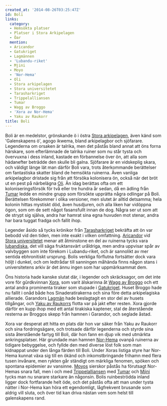 ```yaml
---
created_at: '2014-08-26T03:25:47Z'
id: Boli
links:
  category:
  - Hemsökta platser
  - Platser i Stora Arkipelagen
  - Öar
  mention:
  - Aricandor
  - Gatukriget
  - Lagmännen
  - 'Lubandu-riket'
  - Mjini
  - Moyo
  - 'Nor-Hema'
  - Oli
  - Stora arkipelagen
  - Stora universitetet
  - Tarasharkriget
  - Trippelalliansen
  - Tumar
  - Wagg av Broggo
  - 'Xora av Nor-Hema'
  - Yaku av Raukorr
title: Boli
---
```


Boli är en medelstor, grönskande ö i östra [Stora arkipelagen], även känd som 'Galenskapens ö',
agogo ikwema, bland arkipelagbor och sjöfarare. Legenderna om orsaken är talrika, men det påstås
bland annat att öns forna härskare, som efterlämnade de talrika ruiner som nu står tysta och
övervuxna i dess inland, kastade en förbannelse över ön, att alla som hädanefter beträdde den skulle
bli galna. Sjöfarare är en vidskeplig skara, och väldigt länge lät man därför Boli vara, trots
återkommande berättelser om fantastiska skatter bland de hemsökta ruinerna. Även vanliga
arkipelagbor dristade sig från att försöka kolonisera ön, också när det bröt ut en pest på
närbelägna [Oli]. Än idag berättas ofta om ett koloniseringsförsök för två eller tre hundra år
sedan, då en ädling från [Tumar] ledde en mindre grupp som försökte upprätta några odlingar på Boli.
Berättelsen förekommer i olika versioner, men slutet är alltid detsamma; hela kolonin hittas
mystiskt död, även husdjuren, och alla liken har vidöppna ögon, som om de sett något fasansfullt
innan de dog. Några ser ut som att de strypt sig själva, andra har hamrat sina egna huvuden mot
stenar, andra har bara tuggat fradga och fallit ihop.

Legender åsido så tycks krönikor från [Tarasharkriget] bekräfta att ön var bebodd vid den tiden, men
inte exakt i vilken omfattning. [Aricandor] vid [Stora universitetet] menar att åtminstone en del av
ruinerna tycks vara [lubandiska], det vill säga fruktansvärt uråldriga, men andra uppvisar spår av
valvbyggen som inte förekom i Lubandu-riket, och är sannolikt av mer sentida ebhronitiskt ursprung.
Bolis verkliga förflutna fortsätter dock vara höljt i dunkel, och om ledtrådar till sanningen
måhända finns någon stans i universitetens arkiv är det ännu ingen som har uppmärksammat dem.

Öns historia hade kanske slutat där, i legender och skräcksagor, om det inte vore för gûrdkvinnan
[Xora], som varit älskarinna åt [Wagg av Broggo] och ett antal andra prominenta tiraker som stupade
i [Gatukriget]. Huset Broggo hade nu fallit i onåd både hos Sinaderatirakerna och sina före detta
arkipelagiska allierade. Garandors [Lagmän] hade beslagtagit en stor del av husets tillgångar, och
[Yaku av Raukorrs] flotta var på jakt efter resten. Xora gjorde därför en kupp ihop med ett antal
tirakiska kaptener, stal de återstående resterna av Broggos skepp från hamnen i Garandor, och
seglade åstad.

Xora var desperat att hitta en plats där hon var säker från Yaku av Raukorr och sina fordringsägare,
och trotsade därför legenderna och styrde sina sista återstående fartyg till Boli, där hon fann en
djup vik med utmärkta ankringsplatser. Här grundade man hamnen [Nor-Hema] ovanpå ruinerna av
tidigare bebyggelse, och fyllde den med diverse löst folk som man kidnappat under den långa färden
till Boli. Under Xoras listiga styre har Nor-Hema kunnat växa sig till en ökänd och inkomstbringande
frihamn med flera tusen invånare, men rykten går ständigt om märkliga fenomen, spöken och spontana
epidemier av vansinne. [Moyos] sierskor påstås ha förutsagt Nor-Hemas snara fall, men i och med
[Trippelalliansen] med [Tumar] och [Mjini] tycks man nu snarare starkare än någonsin. Bolis
ruinbeströdda inland ligger dock fortfarande helt öde, och det påstås ofta att man under tysta
nätter i Nor-Hema kan höra ett egendomligt, lågfrekvent brusande som aldrig vill sluta, och över tid
kan driva nästan vem som helst till galenskapens rand.

  [Stora arkipelagen]: Stora_arkipelagen
  [Oli]: Oli
  [Tumar]: Tumar
  [Tarasharkriget]: Tarasharkriget
  [Aricandor]: Aricandor
  [Stora universitetet]: Stora_universitetet
  [lubandiska]: Lubandu-riket
  [Xora]: Xora_av_Nor-Hema
  [Wagg av Broggo]: Wagg_av_Broggo
  [Gatukriget]: Gatukriget
  [Lagmän]: Lagmännen
  [Yaku av Raukorrs]: Yaku_av_Raukorr
  [Nor-Hema]: Nor-Hema
  [Moyos]: Moyo
  [Trippelalliansen]: Trippelalliansen
  [Mjini]: Mjini